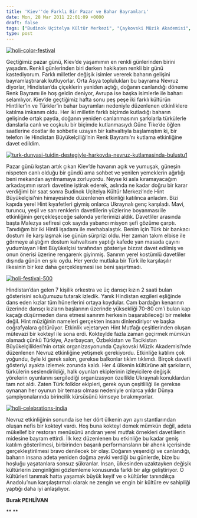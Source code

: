 ```yaml
---
title: 'Kiev''de Farklı Bir Pazar ve Bahar Bayramları'
date: Mon, 28 Mar 2011 22:01:09 +0000
draft: false
tags: ["Budinok Uçitelya Kültür Merkezi", "Çaykovski Müzik Akademisi", "Hindistan", "Hindistan Ezgileri", "Kiev", "Kiev", "Nevruz", "Orta Asya", "Renk Bayramı", "vejereryan Hint Mutfağı", "Yaşam"]
type: post
---
```


[![holi-color-festival](https://burakpehlivan.org/wp-content/uploads/2011/03/holi-color-festival.jpg)](https://burakpehlivan.org/wp-content/uploads/2011/03/holi-color-festival.jpg)

Geçtiğimiz pazar günü, Kiev’de yaşamımın en renkli günlerinden birini yaşadım. Renkli günlerinden biri derken hakikaten renkli bir günü kastediyorum. Farklı milletler değişik isimler vererek baharın gelişini bayramlaştırarak kutluyorlar. Orta Asya toplulukları bu bayrama Nevruz diyorlar, Hindistan’da çiçeklerin yeniden açtığı, doğanın canlandığı döneme Renk Bayramı ile hoş geldin deniyor, Avrupa ise başka isimlerle ile baharı selamlıyor. Kiev’de geçtiğimiz hafta sonu peş peşe iki farklı kültürün Hintliler’in ve Türkler’in bahar bayramları nedeniyle düzenlenen etkinliklere katılma imkanım oldu. Her iki milletin farklı biçimde kutladığı baharın gelişinde ortak payda, doğanın yeniden canlanmasının şarkılarla türkülerle danslarla canlı ve coşkulu bir biçimde kutlanmasıydı.Güne Tike’de öğlen saatlerine dostlar ile sohbetle uzayan bir kahvaltıyla başlamıştım ki, bir telefon ile Hindistan Büyükelçiliği’nin Renk Bayramı’nı kutlama etkinliğine davet edildim.

[![turk-dunyasi-tuidin-destegiyle-harkovda-nevruz-kutlamasinda-bulustu1](https://burakpehlivan.org/wp-content/uploads/2011/03/turk-dunyasi-tuidin-destegiyle-harkovda-nevruz-kutlamasinda-bulustu1.jpg)](https://burakpehlivan.org/wp-content/uploads/2011/03/turk-dunyasi-tuidin-destegiyle-harkovda-nevruz-kutlamasinda-bulustu1.jpg)

Pazar günü kıştan artık çıkan Kiev’de havanın açık ve yumuşak, güneşin nispeten canlı olduğu bir gündü ama sohbet ve yenilen yemeklerin ağırlığı beni mekandan ayrılmamaya zorluyordu. Neyse ki asla kıramayacağım arkadaşımın ısrarlı davetine iştirak ederek, aslında ne kadar doğru bir karar verdiğimi bir saat sonra Budinok Uçitelya Kültür Merkezi’nde Hint Büyükelçisi’nin himayesinde düzenlenen etkinliği katılınca anladım. Bizi kapıda yerel Hint kıyafetleri giymiş onlarca Ukraynalı genç karşıladı. Mavi, turuncu, yeşil ve sarı renklerin davetlilerin yüzlerine boyanması ile etkinliğinin gerçekleşeceğe salonda yerlerimizi aldık. Davetliler arasında başta Malezya sefiresi çok sayıda yabancı misyon şefi gözüme çarptı. Tanıdığım bir iki Hintli işadamı ile merhabalaştık. Benim için Türk bir bankacı dostum ile karşılaşmak ise günün sürprizi oldu. Her zaman takım elbise ile görmeye alıştığım dostum kahvaltısını yaptığı kafede yan masada çayını yudumlayan Hint Büyükelçisi tarafından gösteriye bizzat davet edilmiş ve onun önerisi üzerine rengarenk giyinmiş. Sanırım yerel kostümlü davetliler dışında günün en şıkı oydu. Her yerde mutlaka bir Türk ile karşılaşılır ilkesinin bir kez daha gerçekleşmesi ise beni şaşırtmadı.

[![holi-festival-500](https://burakpehlivan.org/wp-content/uploads/2011/03/holi-festival-500.jpg)](https://burakpehlivan.org/wp-content/uploads/2011/03/holi-festival-500.jpg)

Hindistan’dan gelen 7 kişilik orkestra ve üç dansçı kızın 2 saati bulan gösterisini soluğumuzu tutarak izledik. Yanık Hindistan ezgileri eşliğinde dans eden kızlar tüm hünerlerini ortaya koydular. Cam bardağın kenarının üzerinde dansçı kızların başlarının üzerinde yüksekliği 70-80 cm’i bulan kap kaçağı düşürmeden dans etmesi sanırım herkesin başarabileceği bir meleke değil. Hint müziğinin nameleri gerçekten insanı dinlendiriyor ve başka coğrafyalara götürüyor. Etkinlik vejetaryen Hint Mutfağı çeşitlerinden oluşan mütevazi bir kokteyl ile sona erdi. Kokteylde fazla zaman geçirmek mümkün olamadı çünkü Türkiye, Azerbaycan, Özbekistan ve Tacikistan Büyükelçilikleri’nin ortak organizasyonunda Çaykovski Müzik Akademisi’nde düzenlenen Nevruz etkinliğine yetişmek gerekiyordu. Etkinliğe katılım çok yoğundu, öyle ki gerek salon, gerekse balkonlar tıklım tıklımdı. Birçok davetli gösteriyi ayakta izlemek zorunda kaldı. Her 4 ülkenin kültürüne ait şarkıların, türkülerin seslendirildiği, halk oyunları ekiplerinin izleyicilere değişik yörelerin oyunlarını sergilediği organizasyon özellikle Ukraynalı konuklardan tam not aldı. Zaten Türk folklor ekipleri, gerek oyun çeşitliliği ile gerekse oynanan her oyunun bir teması olması nedeniyle onlarca yıldır Dünya şampiyonalarında birincilik kürsüsünü kimseye bırakmıyorlar.

[![holi-celebrations-india](https://burakpehlivan.org/wp-content/uploads/2011/03/holi-celebrations-india.jpg)](https://burakpehlivan.org/wp-content/uploads/2011/03/holi-celebrations-india.jpg)

Nevruz etkinliğinin sonunda ise her dört ülkenin ayrı ayrı stantlarından oluşan nefis bir kokteyl vardı. Hoş buna kokteyl demek mümkün değil, adeta mükellef bir restoran menüsünü andıran yerel mutfak örnekleri davetlilerin midesine bayram ettirdi. İlk kez düzenlenen bu etkinliğe bu kadar geniş katılım gösterilmesi, birbirinden başarılı performansların bir ahenk içerisinde gerçekleştirilmesi bravo denilecek bir olay. Doğanın yeşerdiği ve canlandığı, baharın insana adeta yeniden doğma zevki verdiği bu günlerde, bize bu hoşluğu yaşatanlara sonsuz şükranlar. İnsan, ülkesinden uzaktayken değişik kültürlerin zenginliğini gözlemleme konusunda farklı bir algı geliştiriyor. O kültürleri tanımak hatta yaşamak büyük keyif ve o kültürler tanındıkça Anadolu’nun karşılaştırmalı olarak ne zengin ve engin bir kültüre ev sahipliği yaptığı daha iyi anlaşılıyor.

**Burak PEHLİVAN**


**
**
